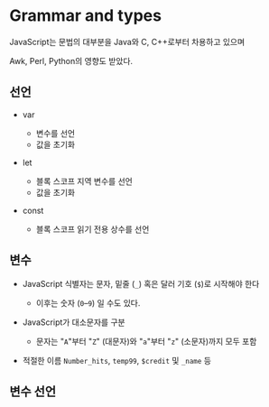 # Grammar and types

JavaScript는 문법의 대부분을 Java와 C, C++로부터 차용하고 있으며

Awk, Perl, Python의 영향도 받았다.



## 선언

- var 
  - 변수를 선언
  - 값을 초기화

- let
  - 블록 스코프 지역 변수를 선언
  - 값을 초기화
- const
  - 블록 스코프 읽기 전용 상수를 선언



## 변수

- JavaScript 식별자는 문자, 밑줄 (`_`) 혹은 달러 기호 (`$`)로 시작해야 한다
  - 이후는 숫자 (`0`–`9`) 일 수도 있다.

- JavaScript가 대소문자를 구분
  - 문자는 "`A`"부터 "`Z`" (대문자)와 "`a`"부터 "`z`" (소문자)까지 모두 포함
- 적절한 이름 `Number_hits`, `temp99`, `$credit` 및 `_name` 등



## 변수 선언





